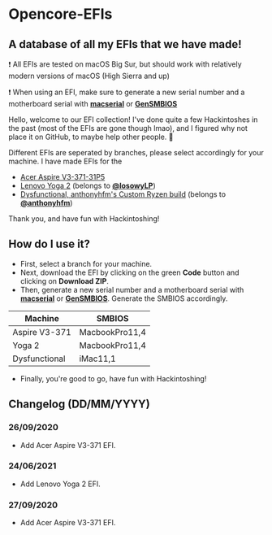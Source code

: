 # Opencore-EFIs
## A database of all my EFIs that we have made!

:exclamation: All EFIs are tested on macOS Big Sur, but should work with relatively modern versions of macOS (High Sierra and up)

:exclamation: When using an EFI, make sure to generate a new serial number and a motherboard serial with **[macserial](https://github.com/acidanthera/macserial)** or **[GenSMBIOS](https://github.com/corpnewt/GenSMBIOS)**

Hello, welcome to our EFI collection! I've done quite a few Hackintoshes in the past (most of the EFIs are gone though lmao), and I figured why not place it on GitHub, to maybe help other people. 🙂

Different EFIs are seperated by branches, please select accordingly for your machine.
I have made EFIs for the
* [Acer Aspire V3-371-31P5](https://www.acer.com/datasheets/2014/4876/V3-371/NX.MPGSN.005.html)
* [Lenovo Yoga 2](https://www.lenovo.com/us/en/laptops/lenovo/yoga-laptop-series/yoga-laptop-2-13/) (belongs to **[@losowyLP](https://github.com/losowyLP)**)
* [Dysfunctional, anthonyhfm's Custom Ryzen build](https://github.com/anthonyhfm) (belongs to **[@anthonyhfm](https://github.com/anthonyhfm)**)

Thank you, and have fun with Hackintoshing!

## How do I use it?
* First, select a branch for your machine.
* Next, download the EFI by clicking on the green **Code** button and clicking on **Download ZIP**.
* Then, generate a new serial number and a motherboard serial with **[macserial](https://github.com/acidanthera/macserial)** or **[GenSMBIOS](https://github.com/corpnewt/GenSMBIOS)**. Generate the SMBIOS accordingly.

Machine|SMBIOS
---|---
Aspire V3-371|MacbookPro11,4
Yoga 2|MacbookPro11,4
Dysfunctional|iMac11,1

* Finally, you're good to go, have fun with Hackintoshing!

## Changelog (DD/MM/YYYY)
### 26/09/2020
* Add Acer Aspire V3-371 EFI.
### 24/06/2021
* Add Lenovo Yoga 2 EFI.
### 27/09/2020
* Add Acer Aspire V3-371 EFI.
